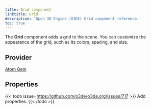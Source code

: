 ```yaml
---
title: Grid component
linktitle: Grid
description: 'Open 3D Engine (O3DE) Grid component reference.'
toc: true
---
```


The **Grid** component adds a grid to the scene. You can customize the appearance of the grid, such as its colors, spacing, and size.


## Provider ##

[Atom Gem](/docs/user-guide/gems/reference/rendering/atom/atom/)


## Properties

{{< todo issue=https://github.com/o3de/o3de.org/issues/717 >}}
Add properties.
{{< /todo >}}